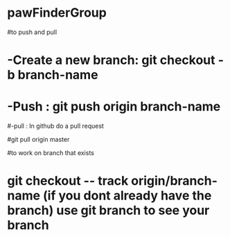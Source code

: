 # pawFinderGroup


#to push and pull 

# -Create a new branch: git checkout -b branch-name

# -Push  : git push origin branch-name

#-pull :  In github do a pull request

#git pull origin master
        
        
   #to work on branch that exists
   
   # git checkout -- track origin/branch-name (if you dont already have the branch) use git branch to see your branch
   
   
   
   
   
   
   
   
   
   
   
   
   
   
   
   
   
   
        
        

